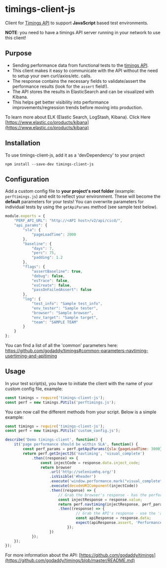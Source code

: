 # timings-client-js

Client for [Timings API](https://www.github.com/godaddy/timings) to support **JavaScript** based test environments.  

**NOTE**: you need to have a timings API server running in your network to use this client!

## Purpose

- Sending performance data from functional tests to the [timings API](https://www.github.com/godaddy/timings).
- This client makes it easy to communicate with the API without the need to setup your own curl/axios/etc. calls.
- The response contains the necessary fields to validate/assert the performance results (look for the `assert` field!).
- The API stores the results in ElasticSearch and can be visualized with Kibana.
- This helps get better visibility into performance improvements/regression trends before moving into production.

To learn more about ELK (Elastic Search, LogStash, Kibana). Click Here [https://www.elastic.co/products/kibana](https://www.elastic.co/products/kibana)

## Installation

To use timings-client-js, add it as a 'devDependency' to your project

```shell
npm install --save-dev timings-client-js
```

## Configuration

Add a custom config file to **your project's root folder** (example: `perftimings.js`) and edit to reflect your environment. These will become the **default** parameters for your tests! You can overwrite parameters for individual tests by using the `getApiParams` method (see sample test below).

```javascript
module.exports = {
    "PERF_API_URL": "http://<API host>/v2/api/cicd/",
    "api_params": {
        "sla": {
            "pageLoadTime": 2000
        },
        "baseline": {
            "days": 7,
            "perc": 75,
            "padding": 1.2
        },
        "flags": {
            "assertBaseline": true,
            "debug": false,
            "esTrace": false,
            "esCreate": false,
            "passOnFailedAssert": false
        },
        "log": {
            "test_info": "Sample test_info",
            "env_tester": "Sample tester",
            "browser": "Sample browser",
            "env_target": "Sample target",
            "team": "SAMPLE TEAM"
        }
    }
};
```

You can find a list of all the 'common' parameters here: https://github.com/godaddy/timings#common-parameters-navtiming-usertiming-and-apitiming


## Usage

In your test script(s), you have to initiate the client with the name of your custom config file, example:

```javascript
const timings = require('timings-client-js');
const perf = new timings.PUtils('perftimings.js');
```

You can now call the different methods from your script. Below is a simple example:

```javascript
const timings = require('timings-client-js');
const perf = new timings.PUtils('custom_config.js');

describe('Demo timings-client', function() {
    it('page performance should be within SLA', function() {
        const perf_params = perf.getApiParams({sla:{pageLoadTime: 3000}, debug: true});
        return perf.getInjectJS('navtiming', 'visual_complete')
            .then((response) => {
                const injectCode = response.data.inject_code;
                return browser
                    .url('http://seleniumhq.org/')
                    .isVisible('#header')
                    .execute('window.performance.mark("visual_complete");')
                    .execute(decodeURIComponent(injectCode))
                    .then((response) => {
                        // Grab the browser's response - has the performance data!
                        const injectResponse = response.value;
                        return perf.navtiming(injectResponse, perf_params)
                        .then((response) => {
                                // Grab the API's response - use the 'assert' field to validate!
                                const apiResponse = response.data;
                                expect(apiResponse.assert, 'Performance failed! assert field is False').to.be.true;
                            });
                    })
            });
    });
});
```

For more information about the API: [https://github.com/godaddy/timings](https://github.com/godaddy/timings/blob/master/README.md)
